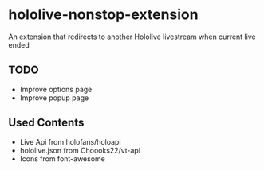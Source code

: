 hololive-nonstop-extension
===

An extension that redirects to another Hololive livestream when current live ended

## TODO
- Improve options page
- Improve popup page

## Used Contents
- Live Api from holofans/holoapi
- hololive.json from Choooks22/vt-api
- Icons from font-awesome